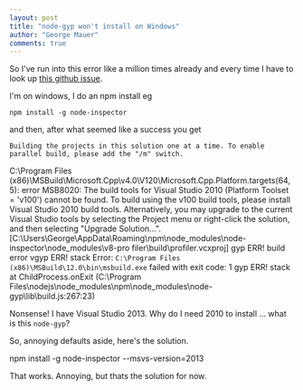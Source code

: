 ```yaml
--- 
layout: post
title: "node-gyp won't install on Windows"
author: "George Mauer"
comments: true
---
```


So I've run into this error like a million times already and every time I have to look up [this github issue](https://github.com/TooTallNate/node-gyp/issues/530#issuecomment-62498772).

I'm on windows, I do an npm install eg

    npm install -g node-inspector

and then, after what seemed like a success you get

    Building the projects in this solution one at a time. To enable parallel build, please add the "/m" switch.
C:\Program Files (x86)\MSBuild\Microsoft.Cpp\v4.0\V120\Microsoft.Cpp.Platform.targets(64,5): error MSB8020: The build tools for Visual Studio 2010 (Platform Toolset = 'v100') cannot be found. To build using the v100 build tools, please install Visual Studio 2010 build tools.  Alternatively, you may upgrade to the current Visual Studio tools by selecting the Project menu or right-click the solution, and then selecting "Upgrade Solution...". [C:\Users\George\AppData\Roaming\npm\node_modules\node-inspector\node_modules\v8-pro filer\build\profiler.vcxproj]
    gyp ERR! build error
    vgyp ERR! stack Error: `C:\Program Files (x86)\MSBuild\12.0\bin\msbuild.exe` failed with exit code: 1
    gyp ERR! stack     at ChildProcess.onExit (C:\Program Files\nodejs\node_modules\npm\node_modules\node-gyp\lib\build.js:267:23)

Nonsense! I have Visual Studio 2013. Why do I need 2010 to install ... what is this `node-gyp`?

So, annoying defaults aside, here's the solution.

   npm install -g node-inspector --msvs-version=2013

That works. Annoying, but thats the solution for now.